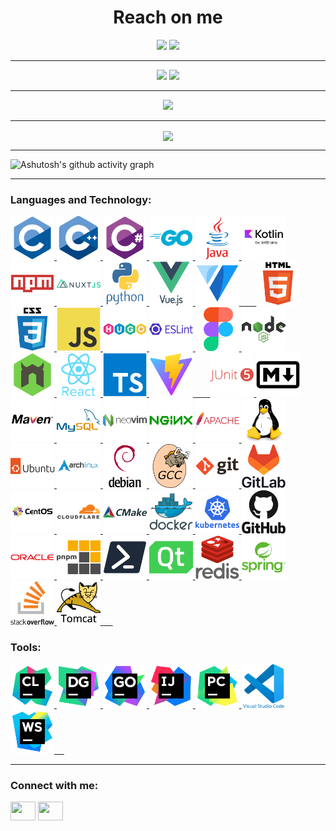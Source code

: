 <h1 align="center">Reach on me</h1>

<div align="center"><img src="https://github-readme-stats.vercel.app/api?username=Cthaat&show_icons=true&theme=tokyonight&line_height=33.5" /> <img src="https://github-readme-stats.vercel.app/api/top-langs/?username=Cthaat&show_icons=true&theme=radical" /></div>

---

<div align="center"><img src="https://github-readme-stats.vercel.app/api/pin/?username=Cthaat&repo=JavaChatSer&theme=tokyonight&show_owner=true" /> <img src="https://github-readme-stats.vercel.app/api/pin/?username=Cthaat&repo=JavaChat&theme=tokyonight&show_owner=true" /></div>

---

<div align="center"><img src="https://github-readme-stats.vercel.app/api/wakatime?username=Edge_walker&&layout=compact&theme=tokyonight" /></div>

---

<div align="center"><img src="https://github-readme-streak-stats.herokuapp.com/?user=Cthaat&theme=dracula" align="center" /></div>

---

![Ashutosh's github activity graph](https://github-readme-activity-graph.vercel.app/graph?username=Cthaat&theme=react)


---

<h3 align="left">Languages and Technology:</h3>
<p align="left">
  <a href="https://www.iso.org/standard/74528.html" target="_blank"> <img src="https://github.com/devicons/devicon/blob/master/icons/c/c-original.svg" alt="c" height="70"/> </a>
  <a href="https://cplusplus.com/" target="_blank"> <img src="https://github.com/devicons/devicon/blob/master/icons/cplusplus/cplusplus-original.svg" alt="cpp" height="70"/> </a>
  <a href="https://learn.microsoft.com/zh-cn/dotnet/csharp/" target="_blank"> <img src="https://github.com/devicons/devicon/blob/master/icons/csharp/csharp-original.svg" alt="c#" height="70"/> </a>
  <a href="https://golang.google.cn/" target="_blank"> <img src="https://github.com/devicons/devicon/blob/master/icons/go/go-original-wordmark.svg" alt="go" height="70"/> </a>
  <a href="https://www.java.com/zh-CN/" target="_blank"> <img src="https://github.com/devicons/devicon/blob/master/icons/java/java-original-wordmark.svg" alt="java" height="70"/> </a>
  <a href="https://book.kotlincn.net/text/getting-started.html" target="_blank"> <img src="https://github.com/devicons/devicon/blob/master/icons/kotlin/kotlin-original-wordmark.svg" alt="kotlin" height="70"/> </a>
  <a href="https://www.npmjs.com/" target="_blank"> <img src="https://github.com/devicons/devicon/blob/master/icons/npm/npm-original-wordmark.svg" alt="npm" height="70"/> </a>
  <a href="https://nuxt.com.cn/" target="_blank"> <img src="https://github.com/devicons/devicon/blob/master/icons/nuxtjs/nuxtjs-original-wordmark.svg" alt="nuxtjs" height="70"/> </a>
  <a href="https://www.python.org/" target="_blank"> <img src="https://github.com/devicons/devicon/blob/master/icons/python/python-original-wordmark.svg" alt="python" height="70"/> </a>
  <a href="https://cn.vuejs.org/" target="_blank"> <img src="https://github.com/devicons/devicon/blob/master/icons/vuejs/vuejs-original-wordmark.svg" alt="vue" height="70"/> </a>
  <a href="https://vuetifyjs.com/zh-Hans/" target="_blank"> <img src="https://github.com/devicons/devicon/blob/master/icons/vuetify/vuetify-original.svg" alt="vuetify" height="70"/> </a>
  <a href="" target="_blank"> <img src="" alt="" height="70"/> </a>
  <a href="" target="_blank"> <img src="" alt="" height="70"/> </a>
  <a href="" target="_blank"> <img src="" alt="" height="70"/> </a>
  <a href="" target="_blank"> <img src="" alt="" height="70"/> </a>
  <a href="" target="_blank"> <img src="" alt="" height="70"/> </a>
  <a href="" target="_blank"> <img src="" alt="" height="70"/> </a>
  <a href="https://developer.mozilla.org/zh-CN/docs/Web/HTML" target="_blank"> <img src="https://github.com/devicons/devicon/blob/master/icons/html5/html5-original-wordmark.svg" alt="html5" height="70"/> </a>
  <a href="https://developer.mozilla.org/zh-CN/docs/Web/CSS" target="_blank"> <img src="https://github.com/devicons/devicon/blob/master/icons/css3/css3-original-wordmark.svg" alt="css3" height="70"/> </a>
  <a href="https://developer.mozilla.org/zh-CN/docs/Learn/JavaScript" target="_blank"> <img src="https://github.com/devicons/devicon/blob/master/icons/javascript/javascript-original.svg" alt="javascript" height="70"/> </a>
  <a href="https://gohugo.io/" target="_blank"> <img src="https://github.com/devicons/devicon/blob/master/icons/hugo/hugo-original-wordmark.svg" alt="gohugo" height="70"/> </a>
  <a href="https://zh-hans.eslint.org/docs/latest/use/getting-started" target="_blank"> <img src="https://github.com/devicons/devicon/blob/master/icons/eslint/eslint-plain-wordmark.svg" alt="eslint" height="70"/> </a>
  <a href="https://www.figma.com/" target="_blank"> <img src="https://github.com/devicons/devicon/blob/master/icons/figma/figma-original.svg" alt="figma" height="70"/> </a>
  <a href="https://nodejs.org/en" target="_blank"> <img src="https://github.com/devicons/devicon/blob/master/icons/nodejs/nodejs-original-wordmark.svg" alt="nodejs" height="70"/> </a>
  <a href="https://www.npmjs.com/package/nodemon" target="_blank"> <img src="https://github.com/devicons/devicon/blob/master/icons/nodemon/nodemon-original.svg" alt="nodemon" height="70"/> </a>
  <a href="https://zh-hans.react.dev/learn" target="_blank"> <img src="https://github.com/devicons/devicon/blob/master/icons/react/react-original-wordmark.svg" alt="react" height="70"/> </a>
  <a href="https://www.typescriptlang.org/" target="_blank"> <img src="https://github.com/devicons/devicon/blob/master/icons/typescript/typescript-original.svg" alt="typescript" height="70"/> </a>
  <a href="https://vitejs.cn/vite3-cn/guide/" target="_blank"> <img src="https://github.com/devicons/devicon/blob/master/icons/vitejs/vitejs-original.svg" alt="vite" height="70"/> </a>
  <a href="" target="_blank"> <img src="" alt="" height="70"/> </a>
  <a href="" target="_blank"> <img src="" alt="" height="70"/> </a>
  <a href="" target="_blank"> <img src="" alt="" height="70"/> </a>
  <a href="" target="_blank"> <img src="" alt="" height="70"/> </a>
  <a href="" target="_blank"> <img src="" alt="" height="70"/> </a>
  <a href="" target="_blank"> <img src="" alt="" height="70"/> </a>
  <a href="https://junit.org/junit5/" target="_blank"> <img src="https://github.com/devicons/devicon/blob/master/icons/junit/junit-plain-wordmark.svg" alt="junit5" height="70"/> </a>
  <a href="https://markdown.com.cn/basic-syntax/" target="_blank"> <img src="https://github.com/devicons/devicon/blob/master/icons/markdown/markdown-original.svg" alt="markdown" height="70"/> </a>
  <a href="https://maven.apache.org/" target="_blank"> <img src="https://github.com/devicons/devicon/blob/master/icons/maven/maven-original-wordmark.svg" alt="maven" height="70"/> </a>
  <a href="https://www.mysql.com/cn/" target="_blank"> <img src="https://github.com/devicons/devicon/blob/master/icons/mysql/mysql-original-wordmark.svg" alt="mysql" height="70"/> </a>
  <a href="https://neovim.io/" target="_blank"> <img src="https://github.com/devicons/devicon/blob/master/icons/neovim/neovim-original-wordmark.svg" alt="neovim" height="70"/> </a>
  <a href="https://nginx.org/en/" target="_blank"> <img src="https://github.com/devicons/devicon/blob/master/icons/nginx/nginx-original.svg" alt="nginx" height="70"/> </a>
  <a href="https://apache.org/" target="_blank"> <img src="https://github.com/devicons/devicon/blob/master/icons/apache/apache-original-wordmark.svg" alt="apache" height="70"/> </a>
  <a href="https://www.kernel.org/" target="_blank"> <img src="https://github.com/devicons/devicon/blob/master/icons/linux/linux-original.svg" alt="linux" height="70"/> </a>
  <a href="https://cn.ubuntu.com/download" target="_blank"> <img src="https://github.com/devicons/devicon/blob/master/icons/ubuntu/ubuntu-original-wordmark.svg" alt="ubuntu" height="70"/> </a>
  <a href="https://archlinux.org/" target="_blank"> <img src="https://github.com/devicons/devicon/blob/master/icons/archlinux/archlinux-original-wordmark.svg" alt="archlinux" height="70"/> </a>
  <a href="https://www.debian.org/index.zh-cn.html" target="_blank"> <img src="https://github.com/devicons/devicon/blob/master/icons/debian/debian-original-wordmark.svg" alt="debian" height="70"/> </a>
  <a href="https://gcc.gnu.org/" target="_blank"> <img src="https://github.com/devicons/devicon/blob/master/icons/gcc/gcc-original.svg" alt="gcc" height="70"/> </a>
  <a href="https://git-scm.com/" target="_blank"> <img src="https://github.com/devicons/devicon/blob/master/icons/git/git-original-wordmark.svg" alt="git" height="70"/> </a>
  <a href="https://gitlab.com/users/sign_in" target="_blank"> <img src="https://github.com/devicons/devicon/blob/master/icons/gitlab/gitlab-original-wordmark.svg" alt="gitlab" height="70"/> </a>
  <a href="https://www.centos.org/" target="_blank"> <img src="https://github.com/devicons/devicon/blob/master/icons/centos/centos-original-wordmark.svg" alt="centos" height="70"/> </a>
  <a href="https://www.cloudflare.com/" target="_blank"> <img src="https://github.com/devicons/devicon/blob/master/icons/cloudflare/cloudflare-original-wordmark.svg" alt="cloudflare" height="70"/> </a>
  <a href="https://cmake.org/" target="_blank"> <img src="https://github.com/devicons/devicon/blob/master/icons/cmake/cmake-original-wordmark.svg" alt="cmake" height="70"/> </a>
  <a href="https://www.docker.com/" target="_blank"> <img src="https://github.com/devicons/devicon/blob/master/icons/docker/docker-original-wordmark.svg" alt="docker" height="70"/> </a>
  <a href="https://kubernetes.io/zh-cn/" target="_blank"> <img src="https://github.com/devicons/devicon/blob/master/icons/kubernetes/kubernetes-plain-wordmark.svg" alt="kubernetes" height="70"/> </a>
  <a href="https://github.com/" target="_blank"> <img src="https://github.com/devicons/devicon/blob/master/icons/github/github-original-wordmark.svg" alt="github" height="70"/> </a>
  <a href="https://www.oracle.com/cn/" target="_blank"> <img src="https://github.com/devicons/devicon/blob/master/icons/oracle/oracle-original.svg" alt="oracle" height="70"/> </a>
  <a href="https://www.pnpm.cn/" target="_blank"> <img src="https://github.com/devicons/devicon/blob/master/icons/pnpm/pnpm-original-wordmark.svg" alt="pnpm" height="70"/> </a>
  <a href="https://learn.microsoft.com/zh-cn/powershell/scripting/install/installing-powershell-on-windows?view=powershell-7.4" target="_blank"> <img src="https://github.com/devicons/devicon/blob/master/icons/powershell/powershell-plain.svg" alt="powershell" height="70"/> </a>
  <a href="https://www.qt.io/zh-cn/" target="_blank"> <img src="https://github.com/devicons/devicon/blob/master/icons/qt/qt-original.svg" alt="qt" height="70"/> </a>
  <a href="https://redis.io/" target="_blank"> <img src="https://github.com/devicons/devicon/blob/master/icons/redis/redis-original-wordmark.svg" alt="redis" height="70"/> </a>
  <a href="https://spring.io/" target="_blank"> <img src="https://github.com/devicons/devicon/blob/master/icons/spring/spring-original-wordmark.svg" alt="spring" height="70"/> </a>
  <a href="https://stackoverflow.com/" target="_blank"> <img src="https://github.com/devicons/devicon/blob/master/icons/stackoverflow/stackoverflow-original-wordmark.svg" alt="stackoverflow" height="70"/> </a>
  <a href="https://tomcat.apache.org/" target="_blank"> <img src="https://github.com/devicons/devicon/blob/master/icons/tomcat/tomcat-original-wordmark.svg" alt="tomcat" height="70"/> </a>
  <a href="" target="_blank"> <img src="" alt="" height="70"/> </a>
  <a href="" target="_blank"> <img src="" alt="" height="70"/> </a>
  <a href="" target="_blank"> <img src="" alt="" height="70"/> </a>
  <a href="" target="_blank"> <img src="" alt="" height="70"/> </a>
  <a href="" target="_blank"> <img src="" alt="" height="70"/> </a>
</p>

<h3 align="left">Tools:</h3>

<p align="left">
  <a href="https://www.jetbrains.com/clion/" target="_blank"> <img src="https://github.com/devicons/devicon/blob/master/icons/clion/clion-original.svg" alt="clion" height="70"/> </a>
  <a href="https://www.jetbrains.com/datagrip/" target="_blank"> <img src="https://github.com/devicons/devicon/blob/master/icons/datagrip/datagrip-original.svg" alt="datagrip" height="70"/> </a>
  <a href="https://www.jetbrains.com/go/" target="_blank"> <img src="https://github.com/devicons/devicon/blob/master/icons/goland/goland-original.svg" alt="goland" height="70"/> </a>
  <a href="https://www.jetbrains.com/idea/" target="_blank"> <img src="https://github.com/devicons/devicon/blob/master/icons/intellij/intellij-original.svg" alt="idea" height="70"/> </a>
  <a href="https://www.jetbrains.com/pycharm/" target="_blank"> <img src="https://github.com/devicons/devicon/blob/master/icons/pycharm/pycharm-original.svg" alt="pycharm" height="70"/> </a>
  <a href="https://code.visualstudio.com/" target="_blank"> <img src="https://github.com/devicons/devicon/blob/master/icons/vscode/vscode-original-wordmark.svg" alt="vscode" height="70"/> </a>
  <a href="https://www.jetbrains.com/webstorm/" target="_blank"> <img src="https://github.com/devicons/devicon/blob/master/icons/webstorm/webstorm-original.svg" alt="webstorm" height="70"/> </a>
  <a href="" target="_blank"> <img src="" alt="" height="70"/> </a>
  <a href="" target="_blank"> <img src="" alt="" height="70"/> </a>
  <a href="" target="_blank"> <img src="" alt="" height="70"/> </a>
  <a href="" target="_blank"> <img src="" alt="" height="70"/> </a>
</p>

---

<h3 align="left">Connect with me:</h3>
<p align="left">
<a href="https://x.com/WEHtl6USjuNyLq4" target="blank"><img align="center" src="https://cdn.jsdelivr.net/npm/simple-icons@3.0.1/icons/twitter.svg" alt="" height="30" width="40" /></a>
<a href="https://www.youtube.com/channel/UCH-m_lbASmq5l1zmkA8MDQw" target="blank"><img align="center" src="https://cdn.jsdelivr.net/npm/simple-icons@3.0.1/icons/youtube.svg" alt="" height="30" width="40" /></a>
</p>
